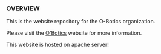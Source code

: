 ### OVERVIEW
This is the website repository for the O-Botics organization.

Please visit the [O'Botics](http://o-botics.org) website for more information.

This website is hosted on apache server!
